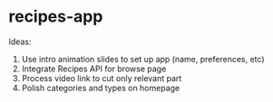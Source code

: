 # recipes-app

Ideas:

1. Use intro animation slides to set up app (name, preferences, etc)
2. Integrate Recipes API for browse page
3. Process video link to cut only relevant part
4. Polish categories and types on homepage

